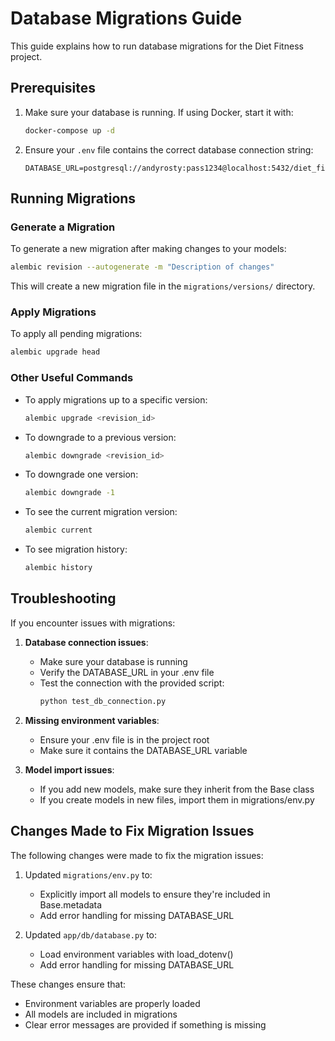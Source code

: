 # Database Migrations Guide

This guide explains how to run database migrations for the Diet Fitness project.

## Prerequisites

1. Make sure your database is running. If using Docker, start it with:
   ```bash
   docker-compose up -d
   ```

2. Ensure your `.env` file contains the correct database connection string:
   ```
   DATABASE_URL=postgresql://andyrosty:pass1234@localhost:5432/diet_fitness_db
   ```

## Running Migrations

### Generate a Migration

To generate a new migration after making changes to your models:

```bash
alembic revision --autogenerate -m "Description of changes"
```

This will create a new migration file in the `migrations/versions/` directory.

### Apply Migrations

To apply all pending migrations:

```bash
alembic upgrade head
```

### Other Useful Commands

- To apply migrations up to a specific version:
  ```bash
  alembic upgrade <revision_id>
  ```

- To downgrade to a previous version:
  ```bash
  alembic downgrade <revision_id>
  ```

- To downgrade one version:
  ```bash
  alembic downgrade -1
  ```

- To see the current migration version:
  ```bash
  alembic current
  ```

- To see migration history:
  ```bash
  alembic history
  ```

## Troubleshooting

If you encounter issues with migrations:

1. **Database connection issues**: 
   - Make sure your database is running
   - Verify the DATABASE_URL in your .env file
   - Test the connection with the provided script:
     ```bash
     python test_db_connection.py
     ```

2. **Missing environment variables**:
   - Ensure your .env file is in the project root
   - Make sure it contains the DATABASE_URL variable

3. **Model import issues**:
   - If you add new models, make sure they inherit from the Base class
   - If you create models in new files, import them in migrations/env.py

## Changes Made to Fix Migration Issues

The following changes were made to fix the migration issues:

1. Updated `migrations/env.py` to:
   - Explicitly import all models to ensure they're included in Base.metadata
   - Add error handling for missing DATABASE_URL

2. Updated `app/db/database.py` to:
   - Load environment variables with load_dotenv()
   - Add error handling for missing DATABASE_URL

These changes ensure that:
- Environment variables are properly loaded
- All models are included in migrations
- Clear error messages are provided if something is missing
